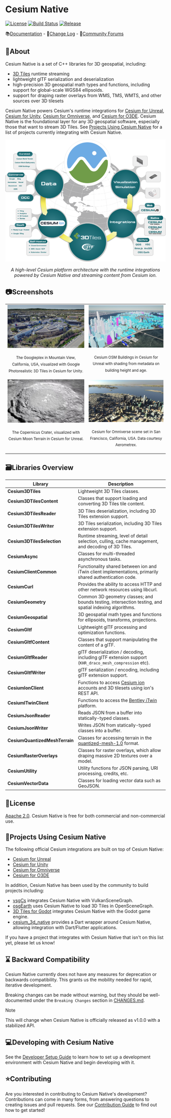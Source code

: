 # Cesium Native

[![License](https://img.shields.io/:license-Apache_2.0-blue.svg)](https://github.com/CesiumGS/cesium-native/blob/main/LICENSE)
[![Build Status](https://github.com/CesiumGS/cesium-native/actions/workflows/build.yml/badge.svg)](https://github.com/CesiumGS/cesium-native/actions/workflows/build.yml)
[![Release](https://img.shields.io/github/v/tag/CesiumGS/cesium-native?label=release)](https://github.com/CesiumGS/cesium-native/tags)

📚<a href="https://cesium.com/learn/cesium-native/ref-doc/">Documentation</a> - 📒<a href="CHANGES.md">Change Log</a> - 💬<a href="https://community.cesium.com/">Community Forums</a>

## 📖About

Cesium Native is a set of C++ libraries for 3D geospatial, including:

* [3D Tiles](https://github.com/CesiumGS/3d-tiles) runtime streaming
* lightweight glTF serialization and deserialization
* high-precision 3D geospatial math types and functions, including support for global-scale WGS84 ellipsoids.
* support for draping raster overlays from WMS, TMS, WMTS, and other sources over 3D tilesets

Cesium Native powers Cesium's runtime integrations for [Cesium for Unreal](https://github.com/CesiumGS/cesium-unreal), [Cesium for Unity](https://github.com/CesiumGS/cesium-unity), [Cesium for Omniverse](https://github.com/CesiumGS/cesium-omniverse), and [Cesium for O3DE](https://github.com/CesiumGS/cesium-o3de). Cesium Native is the foundational layer for any 3D geospatial software, especially those that want to stream 3D Tiles. See [Projects Using Cesium Native](#projects-using-cesium-native) for a list of projects currently integrating with Cesium Native.

![Cesium Platform and Ecosystem](./doc/img/integration-ecosystem-diagram.png)

<p align="center"><em>A high-level Cesium platform architecture with the runtime integrations powered by Cesium Native and streaming content from Cesium ion.</em></p>

## 📷Screenshots

<table>
  <tr>
    <td>
      <!--! \if DOXYGEN_EXCLUDE -->
      <img src="doc/img/screenshot-googleplex.jpg" alt="Googleplex" />
      <!--! \endif -->
      <!--! \image html screenshot-googleplex.jpg -->
      <p align="center"><sub>The Googleplex in Mountain View, California, USA, visualized with Google Photorealistic 3D Tiles in Cesium for Unity.</sub></p>
    </td>
    <td>
      <!--! \if DOXYGEN_EXCLUDE -->
      <img src="doc/img/screenshot-ny-metadata.jpg" alt="New York" />
      <!--! \endif -->
      <!--! \image html screenshot-ny-metadata.jpg -->
      <p align="center"><sub>Cesium OSM Buildings in Cesium for Unreal with shading from metadata on building height and age.</sub></p>
    </td>
  </tr>
  <tr>
    <td>
      <!--! \if DOXYGEN_EXCLUDE -->
      <img src="doc/img/screenshot-copernicus-crater.jpg" alt="Copernicus Crater" />
      <!--! \endif -->
      <!--! \image html screenshot-copernicus-crater.jpg -->
      <p align="center"><sub>The Copernicus Crater, visualized with Cesium Moon Terrain in Cesium for Unreal.<br/>&nbsp;<!-- fake third line to align the two images and captions --></sub></p>
    </td>
    <td>
      <!--! \if DOXYGEN_EXCLUDE -->
      <img src="doc/img/screenshot-san-francisco.jpg" alt="San Francisco" />
      <!--! \endif -->
      <!--! \image html screenshot-san-francisco.jpg -->
      <p align="center"><sub>Cesium for Omniverse scene set in San Francisco, California, USA. Data courtesy Aerometrex.</sub></p>
    </td>
  </tr>
</table>

## 🗃️Libraries Overview

| Library                        | Description                                                                                                     |
| ------------------------------ | --------------------------------------------------------------------------------------------------------------- |
| **Cesium3DTiles**              | Lightweight 3D Tiles classes.                                                                                   |
| **Cesium3DTilesContent**       | Classes that support loading and converting 3D Tiles tile content.                                              |
| **Cesium3DTilesReader**        | 3D Tiles deserialization, including 3D Tiles extension support.                                                 |
| **Cesium3DTilesWriter**        | 3D Tiles serialization, including 3D Tiles extension support.                                                   |
| **Cesium3DTilesSelection**     | Runtime streaming, level of detail selection, culling, cache management, and decoding of 3D Tiles.              |
| **CesiumAsync**                | Classes for multi-threaded asynchronous tasks.                                                                  |
| **CesiumClientCommon**         | Functionality shared between ion and iTwin client implementations, primarily shared authentication code.        |
| **CesiumCurl**                 | Provides the ability to access HTTP and other network resources using libcurl.                                  |
| **CesiumGeometry**             | Common 3D geometry classes; and bounds testing, intersection testing, and spatial indexing algorithms.          |
| **CesiumGeospatial**           | 3D geospatial math types and functions for ellipsoids, transforms, projections.                                 |
| **CesiumGltf**                 | Lightweight glTF processing and optimization functions.                                                         |
| **CesiumGltfContent**          | Classes that support manipulating the content of a glTF.                                                        |
| **CesiumGltfReader**           | glTF deserialization / decoding, including glTF extension support (`KHR_draco_mesh_compression` etc).           |
| **CesiumGltfWriter**           | glTF serialization / encoding, including glTF extension support.                                                |
| **CesiumIonClient**            | Functions to access [Cesium ion](https://cesium.com/cesium-ion/) accounts and 3D tilesets using ion's REST API. |
| **CesiumITwinClient**          | Functions to access the [Bentley iTwin](https://www.bentley.com/software/itwin-platform/) platform.             |
| **CesiumJsonReader**           | Reads JSON from a buffer into statically-typed classes.                                                         |
| **CesiumJsonWriter**           | Writes JSON from statically-typed classes into a buffer.                                                        |
| **CesiumQuantizedMeshTerrain** | Classes for accessing terrain in the [quantized-mesh-1.0](https://github.com/CesiumGS/quantized-mesh) format.   |
| **CesiumRasterOverlays**       | Classes for raster overlays, which allow draping massive 2D textures over a model.                              |
| **CesiumUtility**              | Utility functions for JSON parsing, URI processing, credits, etc.                                               |
| **CesiumVectorData**           | Classes for loading vector data such as GeoJSON.                                                                |

## 📗License

[Apache 2.0](http://www.apache.org/licenses/LICENSE-2.0.html). Cesium Native is free for both commercial and non-commercial use.

## 🔧Projects Using Cesium Native

The following official Cesium integrations are built on top of Cesium Native:

- [Cesium for Unreal](https://github.com/CesiumGS/cesium-unreal)
- [Cesium for Unity](https://github.com/CesiumGS/cesium-unity)
- [Cesium for Omniverse](https://github.com/CesiumGS/cesium-omniverse)
- [Cesium for O3DE](https://github.com/CesiumGS/cesium-o3de)

In addition, Cesium Native has been used by the community to build projects including:
- [vsgCs](https://github.com/timoore/vsgCs) integrates Cesium Native with VulkanSceneGraph.
- [osgEarth](https://github.com/gwaldron/osgearth) uses Cesium Native to load 3D Tiles in OpenSceneGraph.
- [3D Tiles for Godot](https://github.com/Battle-Road-Labs/3D-Tiles-For-Godot) integrates Cesium Native with the Godot game engine.
- [cesium_3d_native](https://github.com/odd-io/cesium_3d_native) provides a Dart wrapper around Cesium Native, allowing integration with Dart/Flutter applications.

If you have a project that integrates with Cesium Native that isn't on this list yet, please let us know!

## ⌛ Backward Compatibility

Cesium Native currently does not have any measures for deprecation or backwards compatibility. This grants us the mobility needed for rapid, iterative development.

Breaking changes can be made without warning, but they should be well-documented under the `Breaking Changes` section in [CHANGES.md](CHANGES.md).

> [!note]
> This will change when Cesium Native is officially released as v1.0.0 with a stabilized API.

## 💻Developing with Cesium Native

See the [Developer Setup Guide](doc/topics/developer-setup.md) to learn how to set up a development environment with Cesium Native and begin developing with it.

## ⭐Contributing

Are you interested in contributing to Cesium Native's development? Contributions can come in many forms, from answering questions to creating issues and pull requests. See our [Contribution Guide](CONTRIBUTING.md) to find out how to get started!

